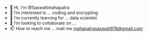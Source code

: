 - 👋 Hi, I’m @Saswatimahapatra
- 👀 I’m interested in ... coding and encrypting 
- 🌱 I’m currently learning  for ... data scientist
- 💞️ I’m looking to collaborate on ...
- 📫 How to reach me ... mail me mahapatrasaswati976@gmail.com


<!---
Saswatimahapa/Saswatimahapa is a ✨ special ✨ repository because its `README.md` (this file) appears on your GitHub profile.
You can click the Preview link to take a look at your changes.
--->
